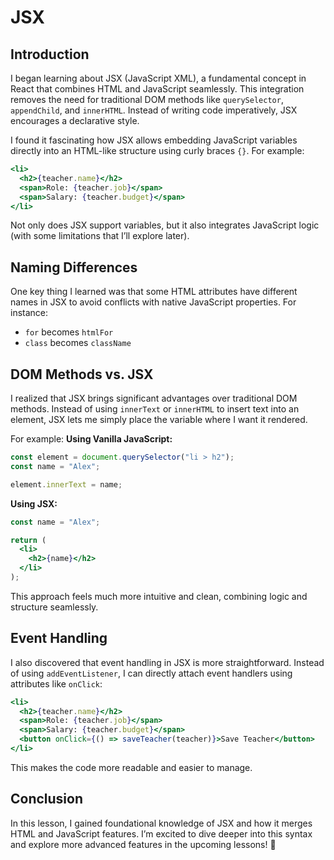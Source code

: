 # JSX

## **Introduction**
I began learning about JSX (JavaScript XML), a fundamental concept in React that combines HTML and JavaScript seamlessly. This integration removes the need for traditional DOM methods like `querySelector`, `appendChild`, and `innerHTML`. Instead of writing code imperatively, JSX encourages a declarative style.

I found it fascinating how JSX allows embedding JavaScript variables directly into an HTML-like structure using curly braces `{}`. For example:

```jsx
<li>
  <h2>{teacher.name}</h2>
  <span>Role: {teacher.job}</span>
  <span>Salary: {teacher.budget}</span>
</li>
```

Not only does JSX support variables, but it also integrates JavaScript logic (with some limitations that I’ll explore later).

## **Naming Differences**
One key thing I learned was that some HTML attributes have different names in JSX to avoid conflicts with native JavaScript properties. For instance:
- `for` becomes `htmlFor`
- `class` becomes `className`

## **DOM Methods vs. JSX**
I realized that JSX brings significant advantages over traditional DOM methods. Instead of using `innerText` or `innerHTML` to insert text into an element, JSX lets me simply place the variable where I want it rendered.

For example:
**Using Vanilla JavaScript:**
```javascript
const element = document.querySelector("li > h2");
const name = "Alex";

element.innerText = name;
```

**Using JSX:**
```jsx
const name = "Alex";

return (
  <li>
    <h2>{name}</h2>
  </li>
);
```

This approach feels much more intuitive and clean, combining logic and structure seamlessly.

## **Event Handling**
I also discovered that event handling in JSX is more straightforward. Instead of using `addEventListener`, I can directly attach event handlers using attributes like `onClick`:

```jsx
<li>
  <h2>{teacher.name}</h2>
  <span>Role: {teacher.job}</span>
  <span>Salary: {teacher.budget}</span>
  <button onClick={() => saveTeacher(teacher)}>Save Teacher</button>
</li>
```

This makes the code more readable and easier to manage.

## **Conclusion**
In this lesson, I gained foundational knowledge of JSX and how it merges HTML and JavaScript features. I’m excited to dive deeper into this syntax and explore more advanced features in the upcoming lessons! 🌟
